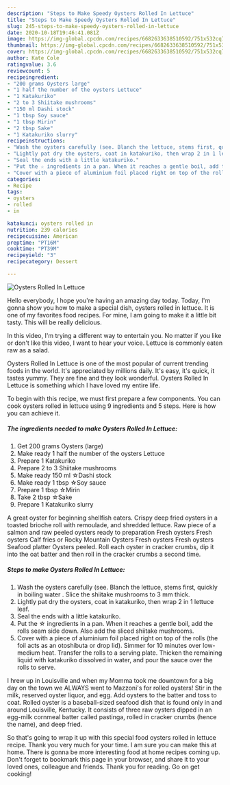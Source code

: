 ```yaml
---
description: "Steps to Make Speedy Oysters Rolled In Lettuce"
title: "Steps to Make Speedy Oysters Rolled In Lettuce"
slug: 245-steps-to-make-speedy-oysters-rolled-in-lettuce
date: 2020-10-18T19:46:41.081Z
image: https://img-global.cpcdn.com/recipes/6682633638510592/751x532cq70/oysters-rolled-in-lettuce-recipe-main-photo.jpg
thumbnail: https://img-global.cpcdn.com/recipes/6682633638510592/751x532cq70/oysters-rolled-in-lettuce-recipe-main-photo.jpg
cover: https://img-global.cpcdn.com/recipes/6682633638510592/751x532cq70/oysters-rolled-in-lettuce-recipe-main-photo.jpg
author: Kate Cole
ratingvalue: 3.6
reviewcount: 5
recipeingredient:
- "200 grams Oysters large"
- "1 half the number of the oysters Lettuce"
- "1 Katakuriko"
- "2 to 3 Shiitake mushrooms"
- "150 ml Dashi stock"
- "1 tbsp Soy sauce"
- "1 tbsp Mirin"
- "2 tbsp Sake"
- "1 Katakuriko slurry"
recipeinstructions:
- "Wash the oysters carefully (see. Blanch the lettuce, stems first, quickly in boiling water . Slice the shiitake mushrooms to 3 mm thick."
- "Lightly pat dry the oysters, coat in katakuriko, then wrap 2 in 1 lettuce leaf."
- "Seal the ends with a little katakuriko."
- "Put the ☆ ingredients in a pan. When it reaches a gentle boil, add the rolls seam side down. Also add the sliced shiitake mushrooms."
- "Cover with a piece of aluminium foil placed right on top of the rolls (the foil acts as an otoshibuta or drop lid). Simmer for 10 minutes over low-medium heat. Transfer the rolls to a serving plate. Thicken the remaining liquid with katakuriko dissolved in water, and pour the sauce over the rolls to serve."
categories:
- Recipe
tags:
- oysters
- rolled
- in

katakunci: oysters rolled in 
nutrition: 239 calories
recipecuisine: American
preptime: "PT16M"
cooktime: "PT39M"
recipeyield: "3"
recipecategory: Dessert

---
```



![Oysters Rolled In Lettuce](https://img-global.cpcdn.com/recipes/6682633638510592/751x532cq70/oysters-rolled-in-lettuce-recipe-main-photo.jpg)

Hello everybody, I hope you're having an amazing day today. Today, I'm gonna show you how to make a special dish, oysters rolled in lettuce. It is one of my favorites food recipes. For mine, I am going to make it a little bit tasty. This will be really delicious.

In this video, I&#39;m trying a different way to entertain you. No matter if you like or don&#39;t like this video, I want to hear your voice. Lettuce is commonly eaten raw as a salad.

Oysters Rolled In Lettuce is one of the most popular of current trending foods in the world. It's appreciated by millions daily. It's easy, it's quick, it tastes yummy. They are fine and they look wonderful. Oysters Rolled In Lettuce is something which I have loved my entire life.


To begin with this recipe, we must first prepare a few components. You can cook oysters rolled in lettuce using 9 ingredients and 5 steps. Here is how you can achieve it.

<!--inarticleads1-->

##### The ingredients needed to make Oysters Rolled In Lettuce:

1. Get 200 grams Oysters (large)
1. Make ready 1 half the number of the oysters Lettuce
1. Prepare 1 Katakuriko
1. Prepare 2 to 3 Shiitake mushrooms
1. Make ready 150 ml ☆Dashi stock
1. Make ready 1 tbsp ☆Soy sauce
1. Prepare 1 tbsp ☆Mirin
1. Take 2 tbsp ☆Sake
1. Prepare 1 Katakuriko slurry


A great oyster for beginning shellfish eaters. Crispy deep fried oysters in a toasted brioche roll with remoulade, and shredded lettuce. Raw piece of a salmon and raw peeled oysters ready to preparation Fresh oysters Fresh oysters Calf fries or Rocky Mountain Oysters Fresh oysters Fresh oysters Seafood platter Oysters peeled. Roll each oyster in cracker crumbs, dip it into the oat batter and then roll in the cracker crumbs a second time. 

<!--inarticleads2-->

##### Steps to make Oysters Rolled In Lettuce:

1. Wash the oysters carefully (see. Blanch the lettuce, stems first, quickly in boiling water . Slice the shiitake mushrooms to 3 mm thick.
1. Lightly pat dry the oysters, coat in katakuriko, then wrap 2 in 1 lettuce leaf.
1. Seal the ends with a little katakuriko.
1. Put the ☆ ingredients in a pan. When it reaches a gentle boil, add the rolls seam side down. Also add the sliced shiitake mushrooms.
1. Cover with a piece of aluminium foil placed right on top of the rolls (the foil acts as an otoshibuta or drop lid). Simmer for 10 minutes over low-medium heat. Transfer the rolls to a serving plate. Thicken the remaining liquid with katakuriko dissolved in water, and pour the sauce over the rolls to serve.


I hrew up in Louisville and when my Momma took me downtown for a big day on the town we ALWAYS went to Mazzoni&#39;s for rolled oysters! Stir in the milk, reserved oyster liquor, and egg. Add oysters to the batter and toss to coat. Rolled oyster is a baseball-sized seafood dish that is found only in and around Louisville, Kentucky. It consists of three raw oysters dipped in an egg-milk cornmeal batter called pastinga, rolled in cracker crumbs (hence the name), and deep fried. 

So that's going to wrap it up with this special food oysters rolled in lettuce recipe. Thank you very much for your time. I am sure you can make this at home. There is gonna be more interesting food at home recipes coming up. Don't forget to bookmark this page in your browser, and share it to your loved ones, colleague and friends. Thank you for reading. Go on get cooking!
